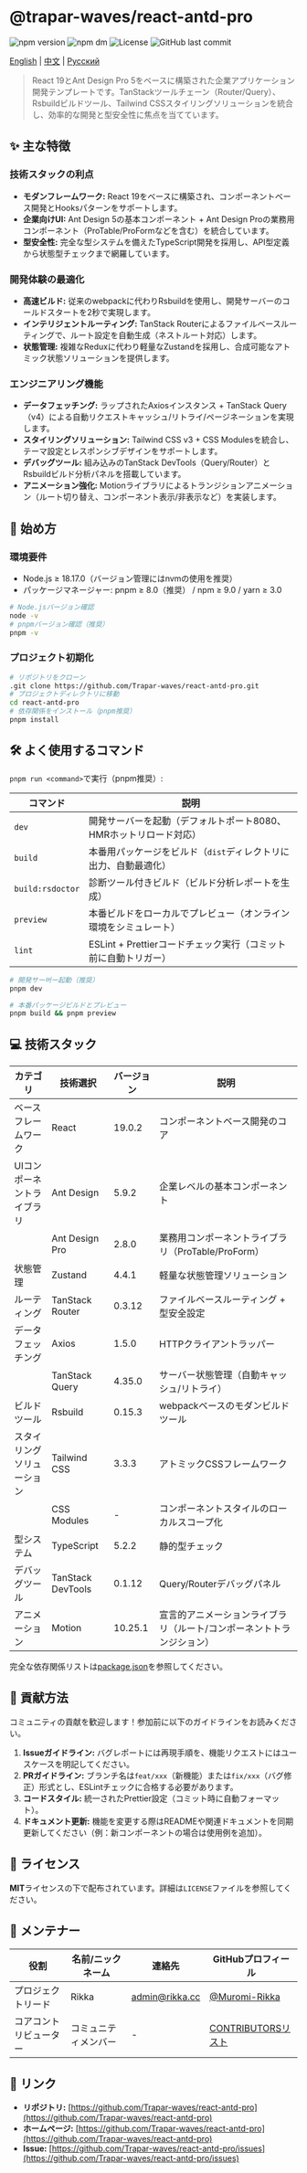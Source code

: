 # @trapar-waves/react-antd-pro

![npm version](https://img.shields.io/npm/v/@trapar-waves/react-antd-pro)
![npm dm](https://img.shields.io/npm/dm/@trapar-waves/react-antd-pro)
![License](https://img.shields.io/badge/license-MIT-green)
![GitHub last commit](https://img.shields.io/github/last-commit/trapar-waves/react-antd-pro)

[English](../README.md) | [中文](README-CN.md) | [Русский](README-RU.md)

> React 19とAnt Design Pro 5をベースに構築された企業アプリケーション開発テンプレートです。TanStackツールチェーン（Router/Query）、Rsbuildビルドツール、Tailwind CSSスタイリングソリューションを統合し、効率的な開発と型安全性に焦点を当てています。

## ✨ 主な特徴

### 技術スタックの利点
- **モダンフレームワーク:** React 19をベースに構築され、コンポーネントベース開発とHooksパターンをサポートします。
- **企業向けUI:** Ant Design 5の基本コンポーネント + Ant Design Proの業務用コンポーネント（ProTable/ProFormなどを含む）を統合しています。
- **型安全性:** 完全な型システムを備えたTypeScript開発を採用し、API型定義から状態型チェックまで網羅しています。

### 開発体験の最適化
- **高速ビルド:** 従来のwebpackに代わりRsbuildを使用し、開発サーバーのコールドスタートを2秒で実現します。
- **インテリジェントルーティング:** TanStack Routerによるファイルベースルーティングで、ルート設定を自動生成（ネストルート対応）します。
- **状態管理:** 複雑なReduxに代わり軽量なZustandを採用し、合成可能なアトミック状態ソリューションを提供します。

### エンジニアリング機能
- **データフェッチング:** ラップされたAxiosインスタンス + TanStack Query（v4）による自動リクエストキャッシュ/リトライ/ページネーションを実現します。
- **スタイリングソリューション:** Tailwind CSS v3 + CSS Modulesを統合し、テーマ設定とレスポンシブデザインをサポートします。
- **デバッグツール:** 組み込みのTanStack DevTools（Query/Router）とRsbuildビルド分析パネルを搭載しています。
- **アニメーション強化:** Motionライブラリによるトランジションアニメーション（ルート切り替え、コンポーネント表示/非表示など）を実装します。

## 🚀 始め方

### 環境要件
- Node.js ≥ 18.17.0（バージョン管理にはnvmの使用を推奨）
- パッケージマネージャー: pnpm ≥ 8.0（推奨） / npm ≥ 9.0 / yarn ≥ 3.0

```bash
# Node.jsバージョン確認
node -v
# pnpmバージョン確認（推奨）
pnpm -v
```

### プロジェクト初期化
```bash
# リポジトリをクローン
.git clone https://github.com/Trapar-waves/react-antd-pro.git
# プロジェクトディレクトリに移動
cd react-antd-pro
# 依存関係をインストール（pnpm推奨）
pnpm install
```

## 🛠️ よく使用するコマンド

`pnpm run <command>`で実行（pnpm推奨）:

| コマンド              | 説明                                                                 |
|-----------------------|----------------------------------------------------------------------|
| `dev`                 | 開発サーバーを起動（デフォルトポート8080、HMRホットリロード対応）     |
| `build`               | 本番用パッケージをビルド（`dist`ディレクトリに出力、自動最適化）     |
| `build:rsdoctor`      | 診断ツール付きビルド（ビルド分析レポートを生成）                     |
| `preview`             | 本番ビルドをローカルでプレビュー（オンライン環境をシミュレート）       |
| `lint`                | ESLint + Prettierコードチェック実行（コミット前に自動トリガー）       |

```bash
# 開発サー버ー起動（推奨）
pnpm dev

# 本番パッケージビルドとプレビュー
pnpm build && pnpm preview
```

## 💻 技術スタック

| カテゴリ             | 技術選択                | バージョン   | 説明                                   |
|----------------------|-------------------------|------------|----------------------------------------|
| ベースフレームワーク   | React                   | 19.0.2     | コンポーネントベース開発のコア         |
| UIコンポーネントライブラリ | Ant Design             | 5.9.2      | 企業レベルの基本コンポーネント          |
|                      | Ant Design Pro         | 2.8.0      | 業務用コンポーネントライブラリ（ProTable/ProForm） |
| 状態管理             | Zustand                 | 4.4.1      | 軽量な状態管理ソリューション            |
| ルーティング         | TanStack Router         | 0.3.12     | ファイルベースルーティング + 型安全設定 |
| データフェッチング     | Axios                   | 1.5.0      | HTTPクライアントラッパー                |
|                      | TanStack Query          | 4.35.0     | サーバー状態管理（自動キャッシュ/リトライ） |
| ビルドツール         | Rsbuild                 | 0.15.3     | webpackベースのモダンビルドツール       |
| スタイリングソリューション | Tailwind CSS           | 3.3.3      | アトミックCSSフレームワーク             |
|                      | CSS Modules             | -          | コンポーネントスタイルのローカルスコープ化 |
| 型システム           | TypeScript              | 5.2.2      | 静的型チェック                         |
| デバッグツール       | TanStack DevTools       | 0.1.12     | Query/Routerデバッグパネル             |
| アニメーション       | Motion                  | 10.25.1    | 宣言的アニメーションライブラリ（ルート/コンポーネントトランジション） |

完全な依存関係リストは[package.json](package.json)を参照してください。

## 🤝 貢献方法

コミュニティの貢献を歓迎します！参加前に以下のガイドラインをお読みください。

1. **Issueガイドライン:** バグレポートには再現手順を、機能リクエストにはユースケースを明記してください。
2. **PRガイドライン:** ブランチ名は`feat/xxx`（新機能）または`fix/xxx`（バグ修正）形式とし、ESLintチェックに合格する必要があります。
3. **コードスタイル:** 統一されたPrettier設定（コミット時に自動フォーマット）。
4. **ドキュメント更新:** 機能を変更する際はREADMEや関連ドキュメントを同期更新してください（例：新コンポーネントの場合は使用例を追加）。

## 📄 ライセンス

**MIT**ライセンスの下で配布されています。詳細は`LICENSE`ファイルを参照してください。

## 👤 メンテナー

| 役割               | 名前/ニックネーム | 連絡先                  | GitHubプロフィール                      |
|--------------------|-------------------|-------------------------|-----------------------------------------|
| プロジェクトリード   | Rikka             | admin@rikka.cc          | [@Muromi-Rikka](https://github.com/Muromi-Rikka) |
| コアコントリビューター | コミュニティメンバー | -                       | [CONTRIBUTORSリスト](https://github.com/Trapar-waves/react-antd-pro/graphs/contributors) |

## 🔗 リンク

* **リポジトリ:** [https://github.com/Trapar-waves/react-antd-pro](https://github.com/Trapar-waves/react-antd-pro)
* **ホームページ:** [https://github.com/Trapar-waves/react-antd-pro](https://github.com/Trapar-waves/react-antd-pro)
* **Issue:** [https://github.com/Trapar-waves/react-antd-pro/issues](https://github.com/Trapar-waves/react-antd-pro/issues)
